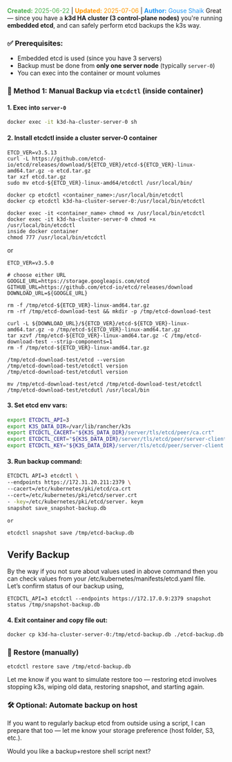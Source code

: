 <span style="color:#4caf50;"><b>Created:</b> 2025-06-22</span> | <span style="color:#ff9800;"><b>Updated:</b> 2025-07-06</span> | <span style="color:#2196f3;"><b>Author:</b> Gouse Shaik</span>
Great — since you have a **k3d HA cluster (3 control-plane nodes)**
you're running **embedded etcd**, and can safely perform etcd backups the k3s way.

### ✅ Prerequisites:

- Embedded etcd is used (since you have 3 servers)
- Backup must be done from **only one server node** (typically `server-0`)
- You can exec into the container or mount volumes

### 🔧 Method 1: Manual Backup via `etcdctl` (inside container)

#### 1. Exec into `server-0`

```bash
docker exec -it k3d-ha-cluster-server-0 sh
```

#### 2. Install etcdctl inside a cluster server-0 container
```
ETCD_VER=v3.5.13
curl -L https://github.com/etcd-io/etcd/releases/download/${ETCD_VER}/etcd-${ETCD_VER}-linux-amd64.tar.gz -o etcd.tar.gz
tar xzf etcd.tar.gz
sudo mv etcd-${ETCD_VER}-linux-amd64/etcdctl /usr/local/bin/

docker cp etcdctl <container_name>:/usr/local/bin/etcdctl
docker cp etcdctl k3d-ha-cluster-server-0:/usr/local/bin/etcdctl

docker exec -it <container_name> chmod +x /usr/local/bin/etcdctl
docker exec -it k3d-ha-cluster-server-0 chmod +x /usr/local/bin/etcdctl
inside docker container
chmod 777 /usr/local/bin/etcdctl
```

or 
```
ETCD_VER=v3.5.0

# choose either URL
GOOGLE_URL=https://storage.googleapis.com/etcd
GITHUB_URL=https://github.com/etcd-io/etcd/releases/download
DOWNLOAD_URL=${GOOGLE_URL}

rm -f /tmp/etcd-${ETCD_VER}-linux-amd64.tar.gz
rm -rf /tmp/etcd-download-test && mkdir -p /tmp/etcd-download-test

curl -L ${DOWNLOAD_URL}/${ETCD_VER}/etcd-${ETCD_VER}-linux-amd64.tar.gz -o /tmp/etcd-${ETCD_VER}-linux-amd64.tar.gz
tar xzvf /tmp/etcd-${ETCD_VER}-linux-amd64.tar.gz -C /tmp/etcd-download-test --strip-components=1
rm -f /tmp/etcd-${ETCD_VER}-linux-amd64.tar.gz

/tmp/etcd-download-test/etcd --version
/tmp/etcd-download-test/etcdctl version
/tmp/etcd-download-test/etcdutl version

mv /tmp/etcd-download-test/etcd /tmp/etcd-download-test/etcdctl /tmp/etcd-download-test/etcdutl /usr/local/bin
```
#### 3. Set etcd env vars:

```sh
export ETCDCTL_API=3
export K3S_DATA_DIR=/var/lib/rancher/k3s
export ETCDCTL_CACERT="${K3S_DATA_DIR}/server/tls/etcd/peer/ca.crt"
export ETCDCTL_CERT="${K3S_DATA_DIR}/server/tls/etcd/peer/server-client.crt"
export ETCDCTL_KEY="${K3S_DATA_DIR}/server/tls/etcd/peer/server-client.key"
```

#### 3. Run backup command:

```sh
ETCDCTL API=3 etcdctl \
--endpoints https://172.31.20.211:2379 \
--cacert=/etc/kubernetes/pki/etcd/ca.crt
--cert=/etc/kubernetes/pki/etcd/server.crt
- -key=/etc/kubernetes/pki/etcd/server. keym
snapshot save_snapshot-backup.db

or

etcdctl snapshot save /tmp/etcd-backup.db
```

## Verify Backup

By the way if you not sure about values used in above command then you can check values from your /etc/kubernetes/manifests/etcd.yaml file.  
Let’s confirm status of our backup using,

```
ETCDCTL_API=3 etcdctl --endpoints https://172.17.0.9:2379 snapshot status /tmp/snapshot-backup.db
```

#### 4. Exit container and copy file out:

```bash
docker cp k3d-ha-cluster-server-0:/tmp/etcd-backup.db ./etcd-backup.db
```

### 🔄 Restore (manually)

```
etcdctl restore save /tmp/etcd-backup.db
```

Let me know if you want to simulate restore too — restoring etcd involves stopping k3s, wiping old data, restoring snapshot, and starting again.

### 🛠️ Optional: Automate backup on host

If you want to regularly backup etcd from outside using a script, I can prepare that too — let me know your storage preference (host folder, S3, etc.).

Would you like a backup+restore shell script next?